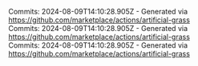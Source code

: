 Commits: 2024-08-09T14:10:28.905Z - Generated via https://github.com/marketplace/actions/artificial-grass
<br>
Commits: 2024-08-09T14:10:28.905Z - Generated via https://github.com/marketplace/actions/artificial-grass
<br>
Commits: 2024-08-09T14:10:28.905Z - Generated via https://github.com/marketplace/actions/artificial-grass
<br>
